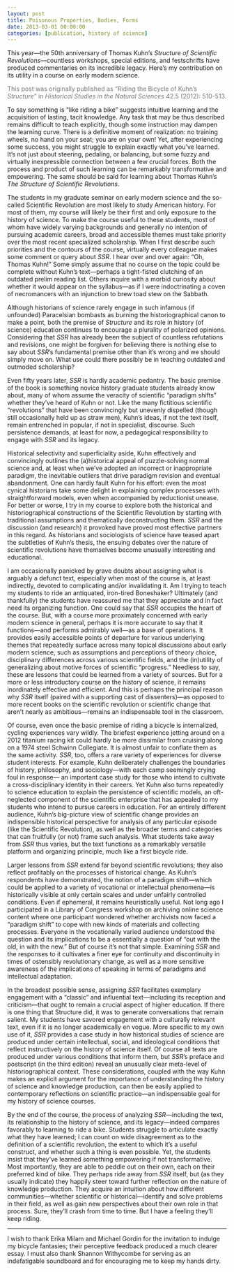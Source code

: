 ```yaml
--- 
layout: post 
title: Poisonous Properties, Bodies, Forms
date: 2013-03-01 00:00:00
categories: [publication, history of science]
---
```


This year&#8212;the 50th anniversary of Thomas Kuhn&#8217;s _Structure of Scientific Revolutions_&#8212;countless workshops, special editions, and festschrifts have produced commentaries on its incredible legacy. Here&#8217;s my contribution on its utility in a course on early modern science.

<span style="color: #777777;">This post was originally published as &#8220;Riding the Bicycle of Kuhn&#8217;s _Structure_&#8221; in _Historical Studies in the Natural Sciences_ 42.5 (2012): 510-513.</span>

To say something is “like riding a bike” suggests intuitive learning and the acquisition of lasting, tacit knowledge. Any task that may be thus described remains difficult to teach explicitly, though some instruction may dampen the learning curve. There is a definitive moment of realization: no training wheels, no hand on your seat; you are on your own! Yet, after experiencing some success, you might struggle to explain exactly what you’ve learned. It’s not just about steering, pedaling, or balancing, but some fuzzy and virtually inexpressible connection between a few crucial forces. Both the process and product of such learning can be remarkably transformative and empowering. The same should be said for learning about Thomas Kuhn’s _The Structure of Scientific Revolutions_.

The students in my graduate seminar on early modern science and the so-called Scientific Revolution are most likely to study American history. For most of them, my course will likely be their first and only exposure to the history of science. To make the course useful to these students, most of whom have widely varying backgrounds and generally no intention of pursuing academic careers, broad and accessible themes must take priority over the most recent specialized scholarship. When I first describe such priorities and the contours of the course, virtually every colleague makes some comment or query about _SSR_. I hear over and over again: “Oh, Thomas Kuhn!” Some simply assume that no course on the topic could be complete without Kuhn’s text&#8212;perhaps a tight-fisted clutching of an outdated prelim reading list. Others inquire with a morbid curiosity about whether it would appear on the syllabus&#8212;as if I were indoctrinating a coven of necromancers with an injunction to brew toad stew on the Sabbath.

Although historians of science rarely engage in such infamous (if unfounded) Paracelsian bombasts as burning the historiographical canon to make a point, both the premise of _Structure_ and its role in history (of science) education continues to encourage a plurality of polarized opinions. Considering that _SSR_ has already been the subject of countless refutations and revisions, one might be forgiven for believing there is nothing else to say about _SSR_’s fundamental premise other than it’s wrong and we should simply move on. What use could there possibly be in teaching outdated and outmoded scholarship?

Even fifty years later, _SSR_ is hardly academic pedantry. The basic premise of the book is something novice history graduate students already know about, many of whom assume the veracity of scientific “paradigm shifts” whether they’ve heard of Kuhn or not. Like the many fictitious scientific “revolutions” that have been convincingly but unevenly dispelled (though still occasionally held up as straw men), Kuhn’s ideas, if not the text itself, remain entrenched in popular, if not in specialist, discourse. Such persistence demands, at least for now, a pedagogical responsibility to engage with _SSR_ and its legacy.

Historical selectivity and superficiality aside, Kuhn effectively and convincingly outlines the (a)historical appeal of puzzle-solving normal science and, at least when we’ve adopted an incorrect or inappropriate paradigm, the inevitable outliers that drive paradigm revision and eventual abandonment. One can hardly fault Kuhn for his effort: even the most cynical historians take some delight in explaining complex processes with straightforward models, even when accompanied by reductionist unease. For better or worse, I try in my course to explore both the historical and historiographical constructions of the Scientific Revolution by starting with traditional assumptions and thematically deconstructing them. _SSR_ and the discussion (and research) it provoked have proved most effective partners in this regard. As historians and sociologists of science have teased apart the subtleties of Kuhn’s thesis, the ensuing debates over the nature of scientific revolutions have themselves become unusually interesting and educational.

I am occasionally panicked by grave doubts about assigning what is arguably a defunct text, especially when most of the course is, at least indirectly, devoted to complicating and/or invalidating it. Am I trying to teach my students to ride an antiquated, iron-tired Boneshaker? Ultimately (and thankfully) the students have reassured me that they appreciate and in fact need its organizing function. One could say that _SSR_ occupies the heart of the course. But, with a course more proximately concerned with early modern science in general, perhaps it is more accurate to say that it functions&#8212;and performs admirably well&#8212;as a base of operations. It provides easily accessible points of departure for various underlying themes that repeatedly surface across many topical discussions about early modern science, such as assumptions and perceptions of theory choice, disciplinary differences across various scientific fields, and the (in)utility of generalizing about motive forces of scientific “progress.” Needless to say, these are lessons that could be learned from a variety of sources. But for a more or less introductory course on the history of science, it remains inordinately effective and efficient. And this is perhaps the principal reason why _SSR_ itself (paired with a supporting cast of dissenters)&#8212;as opposed to more recent books on the scientific revolution or scientific change that aren’t nearly as ambitious&#8212;remains an indispensable tool in the classroom.

Of course, even once the basic premise of riding a bicycle is internalized, cycling experiences vary wildly. The briefest experience jetting around on a 2012 titanium racing kit could hardly be more dissimilar from cruising along on a 1974 steel Schwinn Collegiate. It is almost unfair to conflate them as the same activity. _SSR_, too, offers a rare variety of experiences for diverse student interests. For example, Kuhn deliberately challenges the boundaries of history, philosophy, and sociology&#8212;with each camp seemingly crying foul in response— an important case study for those who intend to cultivate a cross-disciplinary identity in their careers. Yet Kuhn also turns repeatedly to science education to explain the persistence of scientific models, an oft-neglected component of the scientific enterprise that has appealed to my students who intend to pursue careers in education. For an entirely different audience, Kuhn’s big-picture view of scientific change provides an indispensible historical perspective for analysis of any particular episode (like the Scientific Revolution), as well as the broader terms and categories that can fruitfully (or not) frame such analysis. What students take away from _SSR_ thus varies, but the text functions as a remarkably versatile platform and organizing principle, much like a first bicycle ride.

Larger lessons from _SSR_ extend far beyond scientific revolutions; they also reflect profitably on the processes of historical change. As Kuhn’s respondents have demonstrated, the notion of a paradigm shift&#8212;which could be applied to a variety of vocational or intellectual phenomena&#8212;is historically visible at only certain scales and under unfairly controlled conditions. Even if ephemeral, it remains heuristically useful. Not long ago I participated in a Library of Congress workshop on archiving online science content where one participant wondered whether archivists now faced a “paradigm shift” to cope with new kinds of materials and collecting processes. Everyone in the vocationally varied audience understood the question and its implications to be a essentially a question of “out with the old, in with the new.” But of course it’s not that simple. Examining _SSR_ and the responses to it cultivates a finer eye for continuity and discontinuity in times of ostensibly revolutionary change, as well as a more sensitive awareness of the implications of speaking in terms of paradigms and intellectual adaptation.

In the broadest possible sense, assigning _SSR_ facilitates exemplary engagement with a “classic” and influential text&#8212;including its reception and criticism&#8212;that ought to remain a crucial aspect of higher education. If there is one thing that Structure did, it was to generate conversations that remain salient. My students have savored engagement with a culturally relevant text, even if it is no longer academically en vogue. More specific to my own use of it, _SSR_ provides a case study in how historical studies of science are produced under certain intellectual, social, and ideological conditions that reflect instructively on the history of science itself. Of course all texts are produced under various conditions that inform them, but _SSR_’s preface and postscript (in the third edition) reveal an unusually clear meta-level of historiographical context. These considerations, coupled with the way Kuhn makes an explicit argument for the importance of understanding the history of science and knowledge production, can then be easily applied to contemporary reflections on scientific practice&#8212;an indispensable goal for my history of science courses.

By the end of the course, the process of analyzing _SSR_&#8212;including the text, its relationship to the history of science, and its legacy&#8212;indeed compares favorably to learning to ride a bike. Students struggle to articulate exactly what they have learned; I can count on wide disagreement as to the definition of a scientific revolution, the extent to which it&#8217;s a useful construct, and whether such a thing is even possible. Yet, the students insist that they’ve learned something empowering if not transformative. Most importantly, they are able to peddle out on their own, each on their preferred kind of bike. They perhaps ride away from _SSR_ itself, but (as they usually indicate) they happily steer toward further reflection on the nature of knowledge production. They acquire an intuition about how different communities&#8212;whether scientific or historical&#8212;identify and solve problems in their field, as well as gain new perspectives about their own role in that process. Sure, they’ll crash from time to time. But I have a feeling they’ll keep riding.

* * *

I wish to thank Erika Milam and Michael Gordin for the invitation to indulge my bicycle fantasies; their perceptive feedback produced a much clearer essay. I must also thank Shannon Withycombe for serving as an indefatigable soundboard and for encouraging me to keep my hands dirty.